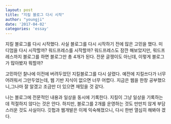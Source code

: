 ```yaml
---
layout: post
title: "지킬 블로그 다시 시작"
author: "youngji"
date: '2017-04-02'
categories: 'essay'
---
```


지킬 블로그를 다시 시작했다. 사실 블로그를 다시 시작하기 전에 많은 고민을 했다. 미디엄을 다시 시작할까? 워드프레스를 시작할까? 워드프레스도 잠깐 해보았지만, 워드프레스까지 블로그를 하면 블로그만 총 4개가 된다. 전문 글쟁이도 아닌데, 이렇게 블로그가 많아봤자 뭐할까?

고민하던 찰나에 이전에 버려두었던 지킬블로그를 다시 살렸다. 예전에 지킬쓰다가 너무 어려워서 그만두었는데, 웹 기반 지식이 없으면 너무 어렵다. 지금은 웹을 한창 공부했으니,그나마 잘 알겠고 조금만 더 있으면 재밌을 것 같다.

나는 블로그에 전문적인 내용과 일상을 동시에 기록한다. 지킬이 그냥 일상을 기록하는데 적절하지 않다는 것은 안다. 하지만, 블로그를 2개를 운영하는 것도 만만치 않게 부담스러운 것도 사실이다. 깃헙과 웹개발은 이제 익숙해졌으니, 다시 한번 열심히 해봐야 겠다.

